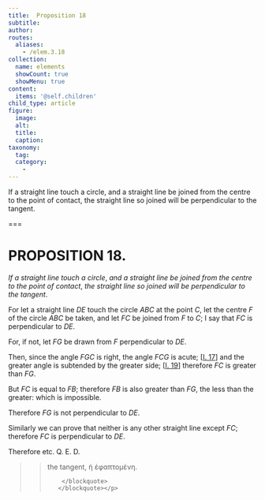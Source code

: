 ```yaml
---
title:  Proposition 18
subtitle: 
author:
routes:
  aliases:
    - /elem.3.18
collection:
  name: elements
  showCount: true
  showMenu: true
content:
  items: '@self.children'
child_type: article
figure:
  image:
  alt:
  title:
  caption:
taxonomy:
  tag:
  category:
    - 
---
```


<p><emph>If a straight line touch a circle</emph>, <emph>and a straight line be joined from the centre to the point of contact</emph>, <emph>the straight line so joined will be perpendicular to the tangent</emph>. </p>

===

<h1>PROPOSITION 18.</h1>
<p><em>If a straight line touch a circle</em>, <em>and a straight line be joined from the centre to the point of contact</em>, <em>the straight line so joined will be perpendicular to the tangent</em>. </p>

<p>For let a straight line <em>DE</em> touch the circle <em>ABC</em> at the point <em>C</em>, let the centre <em>F</em> of the circle <em>ABC</em> be taken, and let <em>FC</em> be joined from <em>F</em> to <em>C</em>; I say that <em>FC</em> is perpendicular to <em>DE</em>. 
      </p>

<p>For, if not, let <em>FG</em> be drawn from <em>F</em> perpendicular to <em>DE</em>. </p>

<p>Then, since the angle <em>FGC</em> is right, <span class="center">the angle <em>FCG</em> is acute; [<a href="/elem.1.17">I. 17</a>]</span> and the greater angle is subtended by the greater side; [<a href="/elem.1.19">I. 19</a>] <span class="center">therefore <em>FC</em> is greater than <em>FG</em>.</span>
      </p>

<p>But <em>FC</em> is equal to <em>FB</em>; <span class="center">therefore <em>FB</em> is also greater than <em>FG</em>, the less than the greater: which is impossible.</span>
      </p>

<p>Therefore <em>FG</em> is not perpendicular to <em>DE</em>. </p>

<p>Similarly we can prove that neither is any other straight line except <em>FC</em>; <span class="center">therefore <em>FC</em> is perpendicular to <em>DE</em>.</span>
      </p>

<p>Therefore etc. Q. E. D.<blockquote place="unspecified" anchored="yes">
        <pb n="45"/>
        <blockquote n="3" class="crit" place="unspecified" anchored="yes">
         
<p><span class="bold">the tangent</span>, <foreign lang="greek">ἡ ἐφαπτομένη</foreign>.</p>

        </blockquote>
       </blockquote></p>
